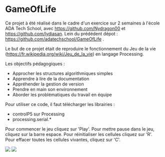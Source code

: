 # GameOfLife

Ce projet à été réalisé dans le cadre d'un exercice sur 2 semaines à l'école ADA Tech School, avec https://github.com/Nydragon00 et https://github.com/lydiasan. Lein du prédédent dépot : https://github.com/adatechschool/GameOfLife .

Le but de ce projet était de reproduire le fonctionnement du Jeu de la vie (https://fr.wikipedia.org/wiki/Jeu_de_la_vie) en langage Processing.

Les objectifs pédagogiques : 
  - Approcher les structures algorithmiques simples
  - Apprendre à lire de la documentation
  - Appréhender la gestion de version
  - Prendre en main son environnement
  - Aborder les problématiques du travail en équipe

Pour utiliser ce code, il faut télécharger les librairies : 
  - controlP5 sur Processing
  - processing.serial.*

Pour commencer le jeu cliquez sur 'Play'.
Pour mettre pause dans le jeu, cliquez sur la barre espace.
Pour réinitialiser les cellules cliquez sur 'R'.
Pour effacer toutes les cellules vivantes, cliquez sur 'C'.

<img src="https://github.com/LaurineObriot/GameOfLife/blob/master/Screenshots/GAMEOFLIFE1.PNG">
<img src="https://github.com/LaurineObriot/GameOfLife/blob/master/Screenshots/GAMEOFLIFE12PNG.PNG">
